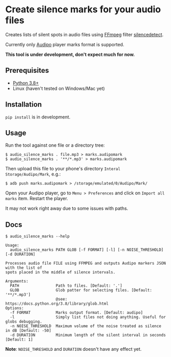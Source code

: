 # Create silence marks for your audio files

Creates lists of silent spots in audio files using [FFmpeg](https://ffmpeg.org/) filter 
[silencedetect](https://ffmpeg.org/ffmpeg-filters.html#silencedetect).

Currently only [Audipo](https://play.google.com/store/apps/details?id=jp.ne.sakura.ccice.audipo&hl=en_US&gl=US)
player marks format is supported.

**This tool is under development, don't expect much for now.**

## Prerequisites

- [Python 3.8+](https://www.python.org/)
- Linux (haven't tested on Windows/Mac yet)

## Installation

`pip install` is in development.

## Usage

Run the tool against one file or a directory tree:

```
$ audio_silence_marks . file.mp3 > marks.audipomark
$ audio_silence_marks . '**/*.mp3' > marks.audipomark
```

Then upload this file to your phone's directory `Interal Storage/Audipo/Mark`, e.g.: 
```
$ adb push marks.audipomark > /storage/emulated/0/Audipo/Mark/
```

Open your Audipo player, go to `Menu > Preferences` and click on `Import all marks` item.
Restart the player.

It may not work right away due to some issues with paths. 


## Docs

```
$ audio_silence_marks --help

Usage:
  audio_silence_marks PATH GLOB [-f FORMAT] [-l] [-n NOISE_THRESHOLD] [-d DURATION]

Processes audio file FILE using FFMPEG and outputs Audipo markers JSON with the list of
spots placed in the middle of silence intervals.

Arguments:
  PATH                Path to files. [Default: '.']
  GLOB                Glob patter for selecting files. [Default: '**/*.mp3']
                      @see: https://docs.python.org/3.8/library/glob.html
Options:
  -f FORMAT           Marks output format. [Default: audipo]
  -l                  Simply list files not doing anything. Useful for globs debugging.
  -n NOISE_THRESHOLD  Maximum volume of the noise treated as silence in dB [Default: -50]
  -d DURATION         Minimum length of the silent interval in seconds [Default: 1]
```

**Note**: `NOISE_THRESHOLD` and `DURATION` doesn't have any effect yet.
